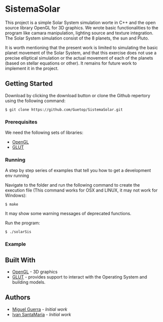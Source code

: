 # SistemaSolar

This project is a simple Solar System simulation worte in C++ and the open source library OpenGL for 3D graphics. We wrote basic functionalities to the program like camara manipulation, lighting source and texture integration. The Solar System simulation consist of the 8 planets, the sun and Pluto. 

It is worth mentioning that the present work is limited to simulating the basic planet movement of the Solar System, and that this exercise does not use a precise elliptical simulation or the actual movement of each of the planets (based on stellar equations or other). It remains for future work to implement it in the project.

## Getting Started

Download by clicking the download button or clone the Github repertory using the following command:

```
$ git clone https://github.com/Guetop/SistemaSolar.git
```

### Prerequisites

We need the following sets of libraries:

- [OpenGL](https://www.khronos.org/opengl/wiki/Getting_Started)
- [GLUT](https://www.opengl.org/resources/libraries/glut/)

### Running

A step by step series of examples that tell you how to get a development env running

Navigate to the folder and run the following command to create the execution file (This command works for OSX and LINUX, it may not work for Windows):

```
$ make
```

It may show some warning messages of deprecated functions.

Run the program:

```
$ ./solarSis
```

### Example

## Built With

- [OpenGL](https://www.opengl.org/) - 3D graphics
- [GLUT](https://www.opengl.org/resources/libraries/glut/) - provides support to interact with the Operating System and building models.

## Authors

- [Miguel Guerra](https://www.linkedin.com/in/miguel-e-guerra-9b75bb111/) - _Initial work_
- [Ivan SantaMaria](https://github.com/vanyossi) - _Initial work_
